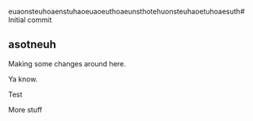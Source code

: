 euaonsteuhoaenstuhaoeuaoeuthoaeunsthotehuonsteuhaoetuhoaesuth# Initial commit
## asotneuh
Making some changes around here.

Ya know.

Test

More stuff